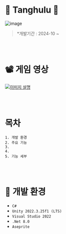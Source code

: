 # 🍓 Tanghulu 🍇
![image](https://github.com/user-attachments/assets/909e40f3-0f69-40e2-84d4-05cde4edf317)
> *개발기간 : 2024-10 ~

<br/>
<br/>

# 📽️ 게임 영상
[![이미지 설명](https://github.com/user-attachments/assets/01d6c508-5cf9-4cdb-9865-ab01156120c4)](https://www.youtube.com/watch?v=zq1Hkg4j4iI&t=1s)

<br/>
<br/>

#  목차 
```
1. 개발 환경
2. 주요 기능
3. 
4. 
5. 기능 세부
```

<br/><br/>

# :wrench: 개발 환경

* ``C#``
* ``Unity 2022.3.25f1 (LTS)``
* ``Visual Studio 2022``
* ``.Net 8.0``
* ``Aseprite``
